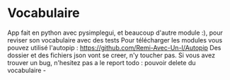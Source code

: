 # Vocabulaire
App fait en python avec pysimplegui, et beaucoup d'autre module :), pour reviser son vocabulaire avec des tests
Pour télécharger les modules vous pouvez utilisé l'autopip : https://github.com/Remi-Avec-Un-I/Autopip
Des dossier et des fichiers json vont se creer, n'y toucher pas.
Si vous avez trouver un bug, n'hesitez pas a le report
todo : pouvoir delete du vocabulaire -
